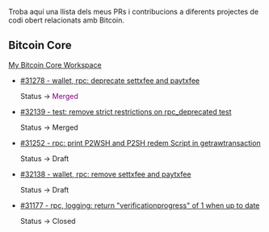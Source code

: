 Troba aquí una llista dels meus PRs i contribucions a diferents projectes de codi obert relacionats amb Bitcoin.

## Bitcoin Core

[My Bitcoin Core Workspace](https://github.com/polespinasa/bitcoin)

- [#31278 - wallet, rpc: deprecate settxfee and paytxfee](https://github.com/bitcoin/bitcoin/pull/31278)

	Status &rarr; <span style="color: purple;">Merged</span>

- [#32139 - test: remove strict restrictions on rpc_deprecated test](https://github.com/bitcoin/bitcoin/pull/32139)

	Status &rarr; Merged

- [#31252 - rpc: print P2WSH and P2SH redem Script in getrawtransaction](https://github.com/bitcoin/bitcoin/pull/31252)

	Status &rarr; Draft

- [#32138 - wallet, rpc: remove settxfee and paytxfee](https://github.com/bitcoin/bitcoin/pull/32138)

	Status &rarr; Draft

- [#31177 - rpc, logging: return "verificationprogress" of 1 when up to date](https://github.com/bitcoin/bitcoin/pull/31177)

	Status &rarr; Closed


